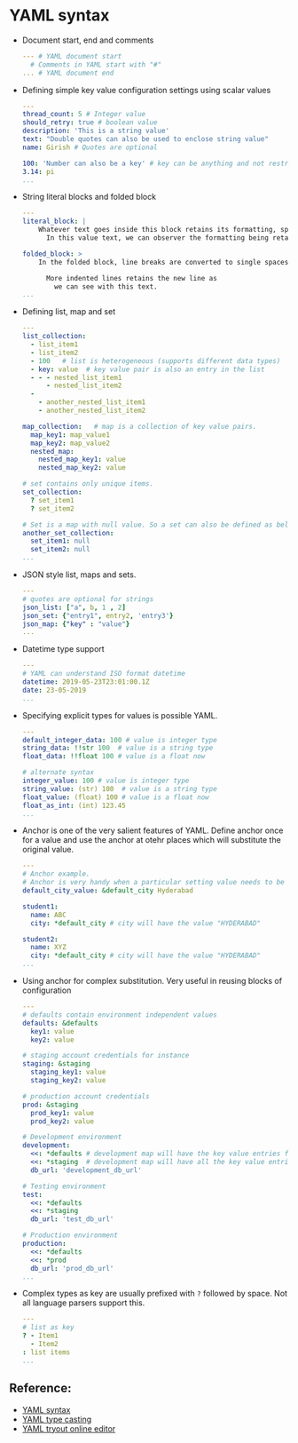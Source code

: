 # YAML syntax

* Document start, end and comments
  ```YAML
  --- # YAML document start
    # Comments in YAML start with "#"
  ... # YAML document end
  ```

* Defining simple key value configuration settings using scalar values
  ```YAML
  ---
  thread_count: 5 # Integer value
  should_retry: true # boolean value
  description: 'This is a string value'
  text: "Double quotes can also be used to enclose string value"
  name: Girish # Quotes are optional

  100: 'Number can also be a key' # key can be anything and not restricted just to string
  3.14: pi
  ...
  ```

* String literal blocks and folded block
  ```YAML
  ---
  literal_block: |
      Whatever text goes inside this block retains its formatting, spacing and line breaks.
        In this value text, we can observer the formatting being retained.

  folded_block: >
      In the folded block, line breaks are converted to single spaces and blank lines to new line.

        More indented lines retains the new line as
          we can see with this text.
  ...
  ```

* Defining list, map and set
  ```YAML
  ---
  list_collection:
    - list_item1
    - list_item2
    - 100   # list is heterogeneous (supports different data types)
    - key: value  # key value pair is also an entry in the list
    - - - nested_list_item1
        - nested_list_item2
    - 
      - another_nested_list_item1
      - another_nested_list_item2

  map_collection:   # map is a collection of key value pairs.
    map_key1: map_value1
    map_key2: map_value2
    nested_map:
      nested_map_key1: value
      nested_map_key2: value

  # set contains only unique items.
  set_collection:
    ? set_item1
    ? set_item2

  # Set is a map with null value. So a set can also be defined as below
  another_set_collection:
    set_item1: null
    set_item2: null
  ...
  ```

* JSON style list, maps and sets.
  ```YAML
  ---
  # quotes are optional for strings
  json_list: ["a", b, 1 , 2]
  json_set: {"entry1", entry2, 'entry3'}
  json_map: {"key" : "value"}
  ... 
  ```

* Datetime type support
  ```YAML
  ---
  # YAML can understand ISO format datetime
  datetime: 2019-05-23T23:01:00.1Z
  date: 23-05-2019
  ...
  ```

* Specifying explicit types for values is possible YAML.
  ```YAML
  ---
  default_integer_data: 100 # value is integer type
  string_data: !!str 100  # value is a string type
  float_data: !!float 100 # value is a float now

  # alternate syntax
  integer_value: 100 # value is integer type
  string_value: (str) 100  # value is a string type
  float_value: (float) 100 # value is a float now
  float_as_int: (int) 123.45
  ...
  ```

* Anchor is one of the very salient features of YAML. Define anchor once for a value and use the anchor at otehr places which will substitute the original value.
  ```YAML
  ---
  # Anchor example.
  # Anchor is very handy when a particular setting value needs to be used at various places and when that value needs to be changed, instead of changing at all places changing the value at anchor definition would suffice
  default_city_value: &default_city Hyderabad

  student1:
    name: ABC
    city: *default_city # city will have the value "HYDERABAD"
  
  student2:
    name: XYZ
    city: *default_city # city will have the value "HYDERABAD"
  ...
  ```

* Using anchor for complex substitution. Very useful in reusing blocks of configuration
  ```YAML
  ---
  # defaults contain environment independent values
  defaults: &defaults
    key1: value
    key2: value

  # staging account credentials for instance
  staging: &staging
    staging_key1: value
    staging_key2: value

  # production account credentials
  prod: &staging
    prod_key1: value
    prod_key2: value
  
  # Development environment
  development:
    <<: *defaults # development map will have the key value entries from defaults map
    <<: *staging  # development map will have all the key value entries under staging map
    db_url: 'development_db_url'

  # Testing environment
  test:
    <<: *defaults
    <<: *staging
    db_url: 'test_db_url'

  # Production environment
  production:
    <<: *defaults
    <<: *prod
    db_url: 'prod_db_url'
  ...
  ```

* Complex types as key are usually prefixed with `?` followed by space. Not all language parsers support this.
  ```YAML
  ---
  # list as key
  ? - Item1
    - Item2
  : list items
  ...
  ```

## Reference:
* [YAML syntax](https://learnxinyminutes.com/docs/yaml/)
* [YAML type casting](https://github.com/yaml/YAML2/wiki/Type-casting)
* [YAML tryout online editor](https://codebeautify.org/yaml-validator)